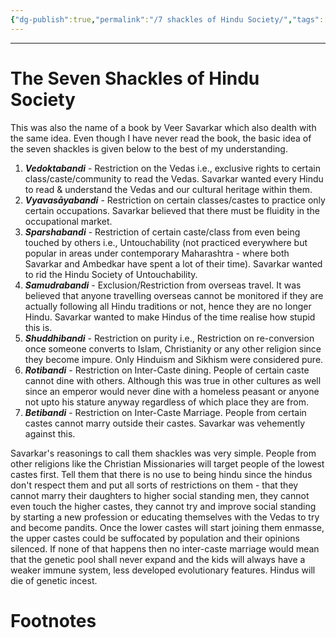```yaml
---
{"dg-publish":true,"permalink":"/7 shackles of Hindu Society/","tags":["IndicCulture","politics"]}
---
```


---
# The Seven Shackles of Hindu Society
This was also the name of a book by Veer Savarkar which also dealth with the same idea. Even though I have never read the book, the basic idea of the seven shackles is given below to the best of my understanding.

1. ***Vedoktabandi*** - Restriction on the Vedas i.e., exclusive rights to certain class/caste/community to read the Vedas. Savarkar wanted every Hindu to read & understand the Vedas and our cultural heritage within them.
2. ***Vyavasāyabandi*** - Restriction on certain classes/castes to practice only certain occupations. Savarkar believed that there must be fluidity in the occupational market.
3. ***Sparshabandi*** - Restriction of certain caste/class from even being touched by others i.e., Untouchability (not practiced everywhere but popular in areas under contemporary Maharashtra - where both Savarkar and Ambedkar have spent a lot of their time). Savarkar wanted to rid the Hindu Society of Untouchability.
4. ***Samudrabandi*** - Exclusion/Restriction from overseas travel. It was believed that anyone travelling overseas cannot be monitored if they are actually following all Hindu traditions or not, hence they are no longer Hindu. Savarkar wanted to make Hindus of the time realise how stupid this is.
5. ***Shuddhibandi*** - Restriction on purity i.e., Restriction on re-conversion once someone converts to Islam, Christianity or any other religion since they become impure. Only Hinduism and Sikhism were considered pure.
6. ***Rotibandi*** - Restriction on Inter-Caste dining. People of certain caste cannot dine with others. Although this was true in other cultures as well since an emperor would never dine with a homeless peasant or anyone not upto his stature anyway regardless of which place they are from.
7. ***Betibandi*** - Restriction on Inter-Caste Marriage. People from certain castes cannot marry outside their castes. Savarkar was vehemently against this.

Savarkar's reasonings to call them shackles was very simple. People from other religions like the Christian Missionaries will target people of the lowest castes first. Tell them that there is no use to being hindu since the hindus don't respect them and put all sorts of restrictions on them - that they cannot marry their daughters to higher social standing men, they cannot even touch the higher castes, they cannot try and improve social standing by starting a new profession or educating themselves with the Vedas to try and become pandits. Once the lower castes will start joining them enmasse, the upper castes could be suffocated by population and their opinions silenced.
If none of that happens then no inter-caste marriage would mean that the genetic pool shall never expand and the kids will always have a weaker immune system, less developed evolutionary features. Hindus will die of genetic incest.

# Footnotes